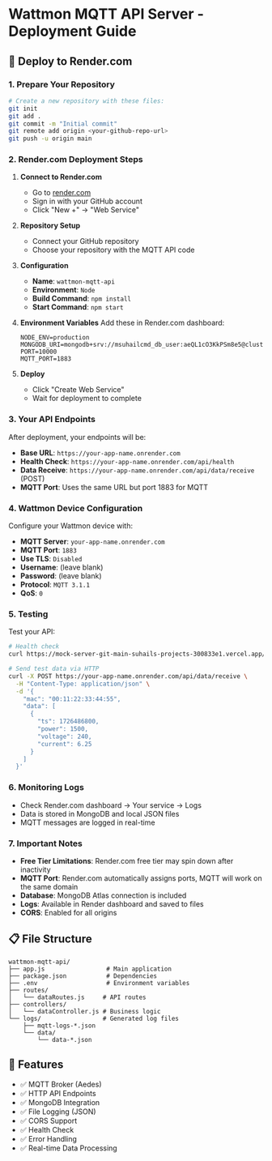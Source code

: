 # Wattmon MQTT API Server - Deployment Guide

## 🚀 Deploy to Render.com

### 1. Prepare Your Repository
```bash
# Create a new repository with these files:
git init
git add .
git commit -m "Initial commit"
git remote add origin <your-github-repo-url>
git push -u origin main
```

### 2. Render.com Deployment Steps

1. **Connect to Render.com**
   - Go to [render.com](https://render.com)
   - Sign in with your GitHub account
   - Click "New +" → "Web Service"

2. **Repository Setup**
   - Connect your GitHub repository
   - Choose your repository with the MQTT API code

3. **Configuration**
   - **Name**: `wattmon-mqtt-api`
   - **Environment**: `Node`
   - **Build Command**: `npm install`
   - **Start Command**: `npm start`

4. **Environment Variables**
   Add these in Render.com dashboard:
   ```
   NODE_ENV=production
   MONGODB_URI=mongodb+srv://msuhailcmd_db_user:aeQL1cO3KkPSm8e5@cluster0.lzze9wb.mongodb.net/wattmon_db
   PORT=10000
   MQTT_PORT=1883
   ```

5. **Deploy**
   - Click "Create Web Service"
   - Wait for deployment to complete

### 3. Your API Endpoints

After deployment, your endpoints will be:
- **Base URL**: `https://your-app-name.onrender.com`
- **Health Check**: `https://your-app-name.onrender.com/api/health`
- **Data Receive**: `https://your-app-name.onrender.com/api/data/receive` (POST)
- **MQTT Port**: Uses the same URL but port 1883 for MQTT

### 4. Wattmon Device Configuration

Configure your Wattmon device with:
- **MQTT Server**: `your-app-name.onrender.com`
- **MQTT Port**: `1883`
- **Use TLS**: `Disabled`
- **Username**: (leave blank)
- **Password**: (leave blank)
- **Protocol**: `MQTT 3.1.1`
- **QoS**: `0`

### 5. Testing

Test your API:
```bash
# Health check
curl https://mock-server-git-main-suhails-projects-300833e1.vercel.app/api/health

# Send test data via HTTP
curl -X POST https://your-app-name.onrender.com/api/data/receive \
  -H "Content-Type: application/json" \
  -d '{
    "mac": "00:11:22:33:44:55",
    "data": [
      {
        "ts": 1726486800,
        "power": 1500,
        "voltage": 240,
        "current": 6.25
      }
    ]
  }'
```

### 6. Monitoring Logs

- Check Render.com dashboard → Your service → Logs
- Data is stored in MongoDB and local JSON files
- MQTT messages are logged in real-time

### 7. Important Notes

- **Free Tier Limitations**: Render.com free tier may spin down after inactivity
- **MQTT Port**: Render.com automatically assigns ports, MQTT will work on the same domain
- **Database**: MongoDB Atlas connection is included
- **Logs**: Available in Render dashboard and saved to files
- **CORS**: Enabled for all origins

## 📋 File Structure

```
wattmon-mqtt-api/
├── app.js                 # Main application
├── package.json           # Dependencies
├── .env                   # Environment variables
├── routes/
│   └── dataRoutes.js     # API routes
├── controllers/
│   └── dataController.js # Business logic
└── logs/                 # Generated log files
    ├── mqtt-logs-*.json
    └── data/
        └── data-*.json
```

## 🔧 Features

- ✅ MQTT Broker (Aedes)
- ✅ HTTP API Endpoints
- ✅ MongoDB Integration
- ✅ File Logging (JSON)
- ✅ CORS Support
- ✅ Health Check
- ✅ Error Handling
- ✅ Real-time Data Processing